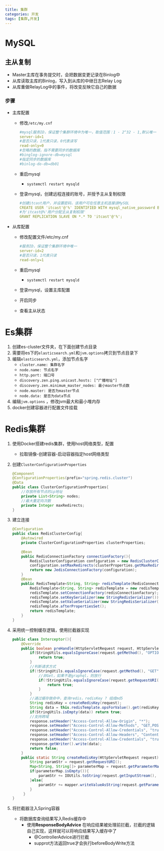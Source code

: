 ```yaml
---
title: 集群
categories: 开发
tags: [集群,开发]
---
```


# MySQL

## 主从复制

- Master主库在事务提交时，会把数据变更记录在Binlog中
- 从库读取主库的Binlog，写入到从库的中继日志Relay Log
- 从库重做RelayLog中的事件，将改变反映它自己的数据

### 步骤

- 主库配置

  - 修改`/etc/my.cnf` 

    ```yaml
    #mysql服务ID，保证整个集群环境中为唯一，取值范围：1 - 2^32 - 1,默认唯一
    server-id=1
    #是否只读，1代表只读，0代表读写
    read-only=0
    #忽略的数据，指不需要同步的数据库
    #binglog-ignore-db=mysql
    #指定同步的数据库
    #binlog-do-db=db01
    ```

  - 重启mysql

    - `systemctl restart mysqld`

  - 登录mysql，创建远程连接的账号，并授予主从复制权限

    ```yaml
    #创建itcast用户，并设置密码，该用户可在任意主机连接该MySQL
    CREATE USER 'itcast'@'%' IDENTIFIED WITH mysql_native_password BY 'Root@123456';
    #为'itcast@%'用户分配主从复制权限'
    GRANT REPLICATION SLAVE ON *.* TO 'itcast'@'%';
    ```

- 从库配置

  - 修改配置文件/etc/my.cnf

    ```yaml
    #服务ID，保证整个集群环境中唯一
    server-id=2
    #是否只读，1代表只读
    read-only=1
    ```

  - 重启mysql

    - `systemctl restart mysqld`

  - 登录mysql，设置主库配置

  - 开启同步

  - 查看主从状态

# Es集群

1. 创建es-cluster文件夹，在下面创建节点目录
2. 需要将es下的`elasticsearch.yml`和`jvm.options`拷贝到节点目录下
3. 编辑`elasticsearch.yml`，添加节点名字
   - `cluster.name: 集群名字`
   - `node.name: 节点名字`
   - `http.port: 端口号`
   - `discovery.zen.ping.unicast.hosts: ["广播地址"]`
   - `discovery.zen.minimum_master_nodes: 最小master节点数`
   - `node.master: 是否为master节点`
   - `node.data: 是否为data节点`
4. 编辑`jvm.options` ，修改jvm最大和最小堆内存
5. docker创建容器进行配置文件挂载

# Redis集群

1. 使用Docker搭建redis集群，使用host网络类型，配置

   - 拉取镜像-创建容器-启动容器指定host网络类型

2. 创建`ClusterConfigurationProperties` 

   ```java
   @Component
   @ConfigurationProperties(prefix="spring.redis.cluster")
   @Data
   public class ClusterConfigurationProperties{
       //存放所有节点的ip地址
       private List<String> nodes;
       //最大重定向次数
       private Integer maxRedirects;
   }
   ```


3. 建立连接

   ```java
   @Configuration
   public class RedisClusterConfig{
       @Autowired
       private ClusterConfigurationProperties clusterProperties;
       
       @Bean
       public RedisConnectionFactory connectionFactory(){
           RedisClusterConfiguration configuration = new RedisClusterConfiguration(clusterProperties.getMaxRedirects());
           configuration.setMaxRedirects(clusterProperties.getMaxRedirects());
           return new JedisConnectionFactory(configuration);
       }
       @Bean
       public RedisTemplate<String, String> redisTemplate(RedisConnectionFactory redisConnectionfactory){
           RedisTemplate<String, String> redisTemplate = new redisTemplate<>();
           redisTemplate.setConnectionFactory(redisConnectionfactory);
           redisTemplate.setKeySerializer(new StringRedisSerializer());
           redisTemplate.setValueSerializer(new StringRedisSerializer());
           redisTemplate.afterPropertiesSet();
           return redisTemplate;
       }
   } 
   ```


4. 采用统一控制缓存逻辑，使用拦截器实现

   ```java
   public class Interceptor(){
       @Override
       public boolean preHandle(HttpServletRequest request, HttpServletResponse response, Object handler){
           if(StringUtils.equalsIgnoreCase(request.getMethod(), "OPTIONS")){
               return true;
           }
           //判断请求方式
           if(!StringUtils.equalsIgnoreCase(request.getMethod(), "GET")){
               //非Get，如果不是graphql，则放行
               if(!StringUtils.equalsIgnoreCase(request.getRequestURI(), "/graphql")){
                   return true;
               }
           }
           //通过缓存做命中，查询redis，redisKey ? 组成md5
           String redisKey = createRedisKey(request);
           String data = this.redisTemplate.opsForValue().get(redisKey);
           if(StringUtils.isEmpty(data)) return true;
           //支持跨域
           response.setHeader("Access-Control-Allow-Origin", "*");
           response.setHeader("Access-Control-Allow-Methods", "GET,POST,PUT,DELETE,OPTIONS");
           response.setHeader("Access-Control-Allow-Credentials", "true");
           response.setHeader("Access-Control-Allow-Headers", "Content-Type,X-Token");
           response.setHeader("Access-Control-Allow-Credentials", "true");
           response.getWriter().write(data);
           return false;
       }
       public static String createRedisKey(HttpServletRequest request) throws Exception{
           String paramStr = request.getRequestURI();
           Map<String, String[]> parameterMap = request.getParameterMap();
           if(parameterMap.isEmpty()){
               paramStr += IOUtils.toString(request.getInputStream(), "UTF-8");
           }else{
               paramStr += mapper.writeValueAsString(request.getParameterMap());
           }
        }
   }
   ```

5. 将拦截器注入Spring容器

   - 将数据库查询结果写入Redis缓存中
     - 使用**ResponseBodyAdvice** 在响应结果被处理前拦截，拦截的逻辑自己实现，这样就可以将响应结果写入缓存中了
       - @ControllerAdvice进行拦截
       - supprot方法返回true才会执行beforeBodyWrite方法


